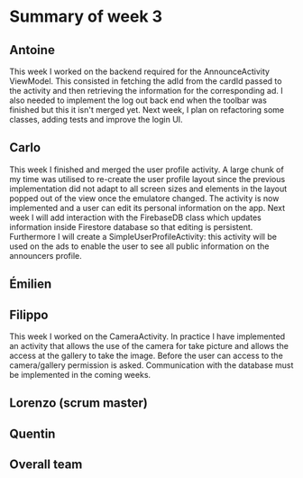 # Summary of week 3

## Antoine

This week I worked on the backend required for the AnnounceActivity ViewModel. This consisted in fetching the adId from the cardId passed to the activity and then retrieving the information for the corresponding ad. I also needed to implement the log out back end when the toolbar was finished but this it isn't merged yet. Next week, I plan on refactoring some classes, adding tests and improve the login UI.
## Carlo
This week I finished and merged the user profile activity. A large chunk of my time was utilised to re-create the user profile layout since the previous implementation did not adapt to all screen sizes and elements in the layout popped out of the view once the emulatore changed. The activity is now implemented and a user can edit its personal information on the app. Next week I will add interaction with the FirebaseDB class which updates information inside Firestore database so that editing is persistent. Furthermore I will create a SimpleUserProfileActivity: this activity will be used on the ads to enable the user to see all public information on the announcers profile.


## Émilien


## Filippo
This week I worked on the CameraActivity. In practice I have implemented an activity that allows the use of the camera for take picture and allows the access at the gallery to take the image. Before the user can access to the camera/gallery permission is asked. Communication with the database must be implemented in the coming weeks.


## Lorenzo (scrum master)


## Quentin


## Overall team
